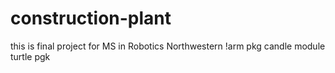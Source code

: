 # construction-plant
this is final project for MS in Robotics Northwestern
!arm pkg
candle module
turtle pgk

